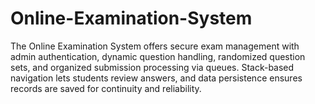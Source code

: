 # Online-Examination-System
The Online Examination System offers secure exam management with admin authentication, dynamic question handling, randomized question sets, and organized submission processing via queues. Stack-based navigation lets students review answers, and data persistence ensures records are saved for continuity and reliability.
